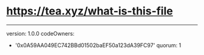 # https://tea.xyz/what-is-this-file
---
version: 1.0.0
codeOwners:
  - '0x0A59AA049EC742BBd01502baEF50a123dA39FC97'
quorum: 1

